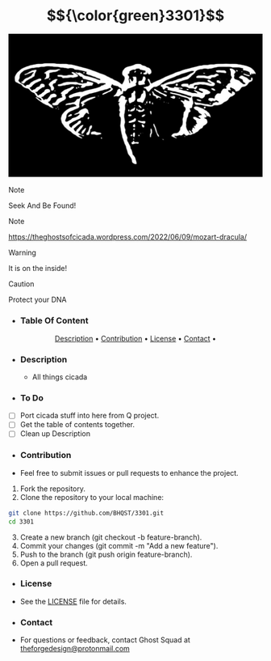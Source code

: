 # $${\color{green}3301}$$
![Logo](Logo.jpg)

> [!NOTE]  
> Seek And Be Found!

> [!NOTE]
> https://theghostsofcicada.wordpress.com/2022/06/09/mozart-dracula/

> [!WARNING]
> It is on the inside!

> [!CAUTION]
> Protect your DNA

 - ### Table Of Content
<p align="center">
  <a href="#Description">Description</a> •
  <a href="#Contribution">Contribution</a> •
  <a href="#License">License</a> •
  <a href="#Contact">Contact</a> •
</p>

 - ### Description
   - All things cicada

 - ### To Do
  - [ ] Port cicada stuff into here from Q project.
  - [ ] Get the table of contents together.
  - [ ] Clean up Description 

 - ### Contribution
  - Feel free to submit issues or pull requests to enhance the project.

1. Fork the repository.
2. Clone the repository to your local machine:
```bash
git clone https://github.com/BHQST/3301.git
cd 3301
```
3. Create a new branch (git checkout -b feature-branch).
4. Commit your changes (git commit -m "Add a new feature").
5. Push to the branch (git push origin feature-branch).
6. Open a pull request.

 - ### License
 - See the [LICENSE](LINCENSE) file for details.

 - ### Contact
  - For questions or feedback, contact Ghost Squad at theforgedesign@protonmail.com
